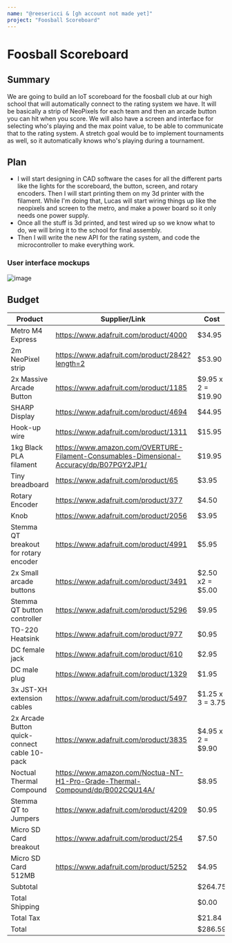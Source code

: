 ```yaml
---
name: "@reesericci & [gh account not made yet]"
project: "Foosball Scoreboard"
---
```


# Foosball Scoreboard

## Summary

We are going to build an IoT scoreboard for the foosball club at our high school that will automatically connect to the rating system we have. It will be basically a strip of NeoPixels for each team and then an arcade button you can hit when you score. We will also have a screen and interface for selecting who's playing and the max point value, to be able to communicate that to the rating system. A stretch goal would be to implement tournaments as well, so it automatically knows who's playing during a tournament.

## Plan

- I will start designing in CAD software the cases for all the different parts like the lights for the scoreboard, the button, screen, and rotary encoders. Then I will start printing them on my 3d printer with the filament. While I'm doing that, Lucas will start wiring things up like the neopixels and screen to the metro, and make a power board so it only needs one power supply.
- Once all the stuff is 3d printed, and test wired up so we know what to do, we will bring it to the school for final assembly.
- Then I will write the new API for the rating system, and code the microcontroller to make everything work.

### User interface mockups
![image](https://user-images.githubusercontent.com/19589006/212565372-3a674f2f-6224-4938-bd32-59bc7ffc7b55.png)


## Budget

| Product         | Supplier/Link                         | Cost   |
| --------------- | ------------------------------------- | ------ |
| Metro M4 Express | https://www.adafruit.com/product/4000 | $34.95 |
| 2m NeoPixel strip | https://www.adafruit.com/product/2842?length=2 | $53.90  |
| 2x Massive Arcade Button | https://www.adafruit.com/product/1185 | $9.95 x 2 = $19.90 |
| SHARP Display | https://www.adafruit.com/product/4694 | $44.95 |
| Hook-up wire | https://www.adafruit.com/product/1311 | $15.95 |
| 1kg Black PLA filament | https://www.amazon.com/OVERTURE-Filament-Consumables-Dimensional-Accuracy/dp/B07PGY2JP1/ | $19.95 |
| Tiny breadboard | https://www.adafruit.com/product/65 | $3.95 |
| Rotary Encoder | https://www.adafruit.com/product/377 | $4.50 |
| Knob | https://www.adafruit.com/product/2056 | $3.95 |
| Stemma QT breakout for rotary encoder | https://www.adafruit.com/product/4991 | $5.95 |
| 2x Small arcade buttons | https://www.adafruit.com/product/3491 | $2.50 x2 = $5.00 |
| Stemma QT button controller | https://www.adafruit.com/product/5296 | $9.95 |
| TO-220 Heatsink | https://www.adafruit.com/product/977 | $0.95 |
| DC female jack | https://www.adafruit.com/product/610 | $2.95 |
| DC male plug | https://www.adafruit.com/product/1329 | $1.95 | 
| 3x JST-XH extension cables | https://www.adafruit.com/product/5497 | $1.25 x 3 = 3.75 |
| 2x Arcade Button quick-connect cable 10-pack | https://www.adafruit.com/product/3835 | $4.95 x 2 = $9.90 |
| Noctual Thermal Compound | https://www.amazon.com/Noctua-NT-H1-Pro-Grade-Thermal-Compound/dp/B002CQU14A/ | $8.95 |
| Stemma QT to Jumpers | https://www.adafruit.com/product/4209 | $0.95 |
| Micro SD Card breakout | https://www.adafruit.com/product/254 | $7.50 |
| Micro SD Card 512MB | https://www.adafruit.com/product/5252 | $4.95 |
| Subtotal | | $264.75 |
| Total Shipping  | | $0.00 |
| Total Tax | | $21.84 |
| Total           |                                       | $286.59 |
